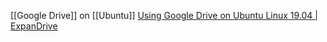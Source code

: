 
[[Google Drive]] on [[Ubuntu]]
[Using Google Drive on Ubuntu Linux 19.04 | ExpanDrive](https://www.expandrive.com/google-drive-for-linux/ubuntu/)
